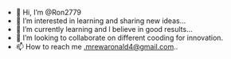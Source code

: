 - 👋 Hi, I’m @Ron2779
- 👀 I’m interested in learning and sharing new ideas...
- 🌱 I’m currently learning and l believe in good  results...
- 💞️ I’m looking to collaborate on different cooding for innovation.
- 📫 How to reach me .mrewaronald4@gmail.com..

<!---
Ron2779/Ron2779 is a ✨ special ✨ repository because its `README.md` (this file) appears on your GitHub profile.
You can click the Preview link to take a look at your changes.
--->
